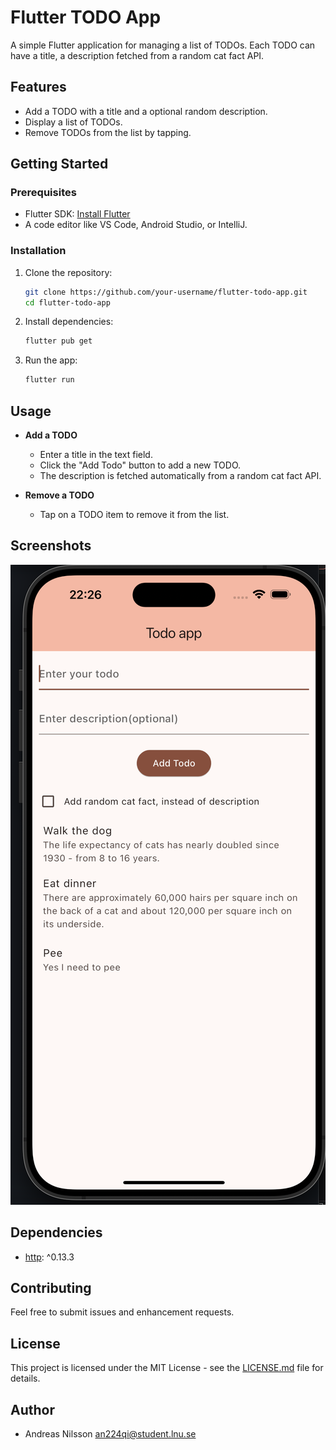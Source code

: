 # Flutter TODO App

A simple Flutter application for managing a list of TODOs. Each TODO can have a title, a description fetched from a random cat fact API.

## Features

- Add a TODO with a title and a optional random description.
- Display a list of TODOs.
- Remove TODOs from the list by tapping.

## Getting Started

### Prerequisites

- Flutter SDK: [Install Flutter](https://flutter.dev/docs/get-started/install)
- A code editor like VS Code, Android Studio, or IntelliJ.

### Installation

1. Clone the repository:

    ```bash
    git clone https://github.com/your-username/flutter-todo-app.git
    cd flutter-todo-app
    ```

2. Install dependencies:

    ```bash
    flutter pub get
    ```

3. Run the app:

    ```bash
    flutter run
    ```

## Usage

- **Add a TODO**
  - Enter a title in the text field.
  - Click the "Add Todo" button to add a new TODO.
  - The description is fetched automatically from a random cat fact API.

- **Remove a TODO**
  - Tap on a TODO item to remove it from the list.

## Screenshots

![Screenshot 1](screenshots/screenshot.png)


## Dependencies

- [http](https://pub.dev/packages/http): ^0.13.3

## Contributing

Feel free to submit issues and enhancement requests.

## License

This project is licensed under the MIT License - see the [LICENSE.md](LICENSE.md) file for details.

## Author
- Andreas Nilsson an224qi@student.lnu.se
